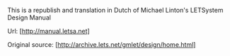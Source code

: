 

This is a republish and translation in Dutch of Michael Linton's LETSystem Design Manual

Url: [http://manual.letsa.net]

Original source: [http://archive.lets.net/gmlet/design/home.html]
